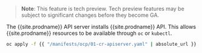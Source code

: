 >**Note**: This feature is tech preview. Tech preview features may be subject
to significant changes before they become GA.

The {{site.prodname}} API server installs {{site.prodname}} API. This allows
{{site.prodname}} resources to be available through `oc` or `kubectl`.

```bash
oc apply -f {{ "/manifests/ocp/01-cr-apiserver.yaml" | absolute_url }}
```
